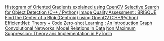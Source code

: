 [Histogram of Oriented Gradients explained using OpenCV](https://learnopencv.com/histogram-of-oriented-gradients)
[Selective Search for Object Detection (C++ / Python)](https://learnopencv.com/selective-search-for-object-detection-cpp-python/)
[Image Quality Assessment : BRISQUE](https://learnopencv.com/image-quality-assessment-brisque/)
[Find the Center of a Blob (Centroid) using OpenCV (C++/Python)](https://learnopencv.com/find-center-of-blob-centroid-using-opencv-cpp-python/)
[EfficientNet: Theory + Code](https://learnopencv.com/efficientnet-theory-code/)
[Zero-shot Learning : An Introduction](https://learnopencv.com/zero-shot-learning-an-introduction/)
[Graph Convolutional Networks: Model Relations In Data](https://learnopencv.com/graph-convolutional-networks-model-relations-in-data/)
[Non Maximum Suppression: Theory and Implementation in PyTorch](https://learnopencv.com/non-maximum-suppression-theory-and-implementation-in-pytorch/)
[]()
[]()
[]()
[]()
[]()
[]()
[]()
[]()
[]()
[]()
[]()
[]()
[]()
